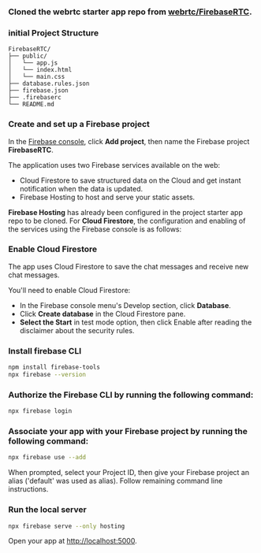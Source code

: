 ### Cloned the webrtc starter app repo from [webrtc/FirebaseRTC](https://github.com/webrtc/FirebaseRTC).

### initial Project Structure
```
FirebaseRTC/
├── public/
│   └── app.js
│   └── index.html
│   └── main.css
├── database.rules.json
├── firebase.json
├── .firebaserc
└── README.md
```

### Create and set up a Firebase project

In the [Firebase console](https://console.firebase.google.com/), click **Add project**, then name the Firebase project **FirebaseRTC**.

The application uses two Firebase services available on the web:
- Cloud Firestore to save structured data on the Cloud and get instant notification when the data is updated.
- Firebase Hosting to host and serve your static assets.

**Firebase Hosting** has already been configured in the project starter app repo to be cloned.
For **Cloud Firestore**, the configuration and enabling of the services using the Firebase console is as follows:

### Enable Cloud Firestore
The app uses Cloud Firestore to save the chat messages and receive new chat messages.

You'll need to enable Cloud Firestore:

- In the Firebase console menu's Develop section, click **Database**.
- Click **Create database** in the Cloud Firestore pane.
- **Select the Start** in test mode option, then click Enable after reading the disclaimer about the security rules.

### Install firebase CLI
```sh
npm install firebase-tools
npx firebase --version
```

### Authorize the Firebase CLI by running the following command:
```sh
npx firebase login
```

### Associate your app with your Firebase project by running the following command:
```sh
npx firebase use --add
```
When prompted, select your Project ID, then give your Firebase project an alias ('default' was used as alias).
Follow remaining command line instructions.

### Run the local server
```sh
npx firebase serve --only hosting
```
Open your app at [http://localhost:5000](http://localhost:5000).